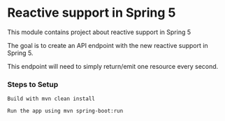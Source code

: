 #  Reactive support in Spring 5

This module contains project about reactive support in Spring 5

The goal is to create an API endpoint with the new reactive support in Spring 5. 

This endpoint will need to simply return/emit one resource every second. 

### Steps to Setup

    Build with mvn clean install

    Run the app using mvn spring-boot:run
